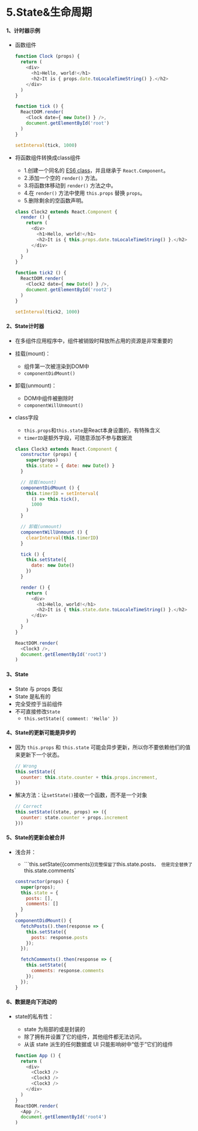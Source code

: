 # 5.State&生命周期

#### 1、计时器示例

- 函数组件

  ```javascript
  function Clock (props) {
    return (
      <div>
        <h1>Hello, world!</h1>
        <h2>It is { props.date.toLocaleTimeString() }.</h2>
      </div>
    )
  }
  
  function tick () {
    ReactDOM.render(
      <Clock date={ new Date() } />,
      document.getElementById('root')
    )
  }
  
  setInterval(tick, 1000)
  ```

- 将函数组件转换成class组件

  - 1.创建一个同名的 [ES6 class](https://developer.mozilla.org/en/docs/Web/JavaScript/Reference/Classes)，并且继承于 `React.Component`。
  - 2.添加一个空的 `render()` 方法。
  - 3.将函数体移动到 `render()` 方法之中。
  - 4.在 `render()` 方法中使用 `this.props` 替换 `props`。
  - 5.删除剩余的空函数声明。

  ```javascript
  class Clock2 extends React.Component {
    render () {
      return (
        <div>
          <h1>Hello, world!</h1>
          <h2>It is { this.props.date.toLocaleTimeString() }.</h2>
        </div>
      )
    }
  }
  
  function tick2 () {
    ReactDOM.render(
      <Clock2 date={ new Date() } />,
      document.getElementById('root2')
    )
  }
  
  setInterval(tick2, 1000)
  ```

#### 2、State计时器

- 在多组件应用程序中，组件被销毁时释放所占用的资源是非常重要的

- 挂载(mount)：

  - 组件第一次被渲染到DOM中
  - ```componentDidMount()```

- 卸载(unmount)：

  - DOM中组件被删除时
  - ```componentWillUnmount()```

- class字段

  - ```this.props```和```this.state```是React本身设置的，有特殊含义
  - ```timerID```是额外字段，可随意添加不参与数据流

  ```javascript
  class Clock3 extends React.Component {
    constructor (props) {
      super(props)
      this.state = { date: new Date() }
    }
  
    // 挂载(mount)
    componentDidMount () {
      this.timerID = setInterval(
        () => this.tick(),
        1000
      )
    }
  
    // 卸载(unmount)
    componentWillUnmount () {
      clearInterval(this.timerID)
    }
  
    tick () {
      this.setState({
        date: new Date()
      })
    }
  
    render () {
      return (
        <div>
          <h1>Hello, world!</h1>
          <h2>It is { this.state.date.toLocaleTimeString() }.</h2>
        </div>
      )
    }
  }
  
  ReactDOM.render(
    <Clock3 />,
    document.getElementById('root3')
  )
  ```

#### 3、State

- State 与 props 类似
- State 是私有的
- 完全受控于当前组件
- 不可直接修改```State```
  - ```this.setState({ comment: 'Hello' })```

#### 4、State的更新可能是异步的

- 因为 `this.props` 和 `this.state` 可能会异步更新，所以你不要依赖他们的值来更新下一个状态。

  ```javascript
  // Wrong
  this.setState({
    counter: this.state.counter + this.props.increment,
  })
  ```

- 解决方法：让```setState()```接收一个函数，而不是一个对象

  ```javascript
  // Correct
  this.setState((state, props) => ({
    counter: state.counter + props.increment
  }))
  ```

#### 5、State的更新会被合并

- 浅合并：

  - ```this.setState({comments})` 完整保留了 `this.state.posts`， 但是完全替换了 `this.state.comments`

  ```javascript
  constructor(props) {
    super(props);
    this.state = {
      posts: [],
      comments: []
    }
  }
  componentDidMount() {
    fetchPosts().then(response => {
      this.setState({
        posts: response.posts
      });
    });
  
    fetchComments().then(response => {
      this.setState({
        comments: response.comments
      });
    });
  }
  ```

#### 6、数据是向下流动的

- state的私有性：

  - state 为局部的或是封装的
  - 除了拥有并设置了它的组件，其他组件都无法访问。
  - 从该 state 派生的任何数据或 UI 只能影响树中“低于”它们的组件

  ```javascript
  function App () {
    return (
      <div>
        <Clock3 />
        <Clock3 />
        <Clock3 />
      </div>
    )
  }
  ReactDOM.render(
    <App />,
    document.getElementById('root4')
  )
  ```

  

